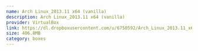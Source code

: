 ```yaml
---
name: Arch Linux_2013.11 x64 (vanilla)
description: Arch Linux_2013.11 x64 (vanilla)
provider: VirtualBox
link: https://dl.dropboxusercontent.com/u/6750592/Arch_Linux_2013.11_x64.box
size: 406.8MB
category: boxes
---
```


